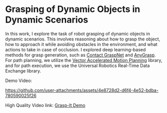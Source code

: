 # Grasping of Dynamic Objects in Dynamic Scenarios

In this work, I explore the task of robot grasping of dynamic objects in dynamic scenarios. This involves reasoning about how to grasp the object, how to approach it while avoiding obstacles in the environment, and what actions to take in case of occlusion. I explored deep learning-based methods for grasp generation, such as [Contact GraspNet](https://github.com/NVlabs/contact_graspnet) and [AnyGrasp](https://github.com/graspnet/anygrasp_sdk). For path planning, we utilize the [Vector Accelerated Motion Planning](https://github.com/KavrakiLab/vamp) library, and for path execution, we use the Universal Robotics Real-Time Data Exchange library.

Demo Video:


https://github.com/user-attachments/assets/4e8728d2-d6f4-4e52-bdba-780590025f26



High Quality Video link: [Grasp-It Demo](https://youtu.be/NwPumwbW-5o)
